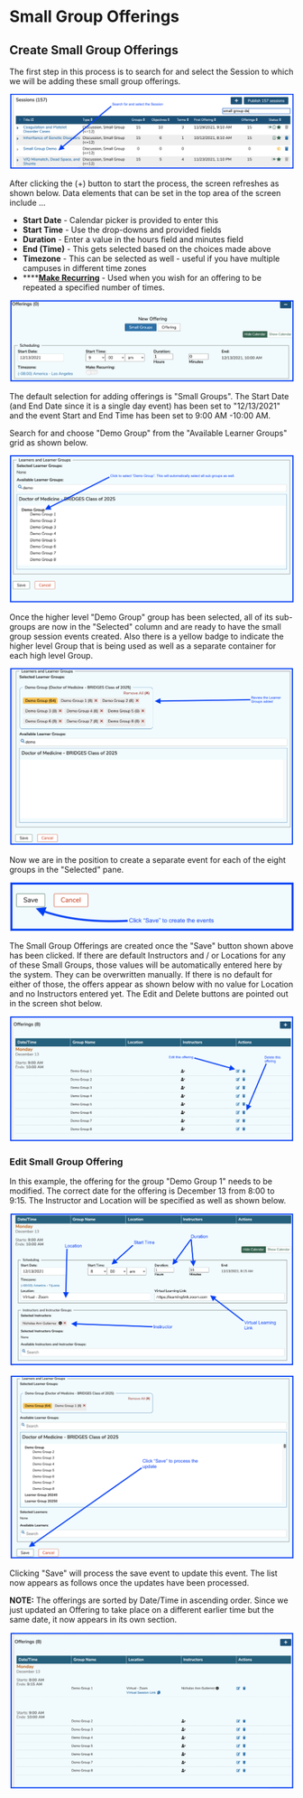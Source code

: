 # Small Group Offerings

## Create Small Group Offerings

The first step in this process is to search for and select the Session to which we will be adding these small group offerings.

![Select the Session](../../images/create_small_group_offerings/select_session.png)

After clicking the (+) button to start the process, the screen refreshes as shown below. Data elements that can be set in the top area of the screen include ...


* **Start Date** - Calendar picker is provided to enter this
* **Start Time** - Use the drop-downs and provided fields
* **Duration** - Enter a value in the hours field and minutes field
* **End (Time)** - This gets selected based on the choices made above
* **Timezone** - This can be selected as well - useful if you have multiple campuses in different time zones
* ****[**Make Recurring**](https://iliosproject.gitbook.io/ilios-user-guide/courses-and-sessions/offerings/recurring-event) - Used when you wish for an offering to be repeated a specified number of times.

![Offering Editor - top part](../../images/create_small_group_offerings/offering_editor_top.png)

The default selection for adding offerings is "Small Groups". The Start Date (and End Date since it is a single day event) has been set to "12/13/2021" and the event Start and End Time has been set to 9:00 AM -10:00 AM.

Search for and choose "Demo Group" from the "Available Learner Groups" grid as shown below.

![Select the parent group](../../images/create_small_group_offerings/select_parent_group.png)

Once the higher level "Demo Group" group has been selected, all of its sub-groups are now in the "Selected" column and are ready to have the small group session events created. Also there is a yellow badge to indicate the higher level Group that is being used as well as a separate container for each high level Group.

![Learner Groups added](../../images/create_small_group_offerings/learner_groups_added.png)

Now we are in the position to create a separate event for each of the eight groups in the "Selected" pane.

![Save - create the events](../../images/create_small_group_offerings/save_to_create_events.png)

The Small Group Offerings are created once the "Save" button shown above has been clicked. If there are default Instructors and / or Locations for any of these Small Groups, those values will be automatically entered here by the system. They can be overwritten manually. If there is no default for either of those, the offers appear as shown below with no value for Location and no Instructors entered yet. The Edit and Delete buttons are pointed out in the screen shot below.

![List of Offerings recently created](../../images/create_small_group_offerings/offering_list.png)

### Edit Small Group Offering

In this example, the offering for the group "Demo Group 1" needs to be modified. The correct date for the offering is December 13 from 8:00 to 9:15. The Instructor and Location will be specified as well as shown below.

![Upper part of screen](../../images/create_small_group_offerings/offering_screen_upper.png )

![Save to update](../../images/create_small_group_offerings/save_to_update.png)

Clicking "Save" will process the save event to update this event. The list now appears as follows once the updates have been processed.

**NOTE:** The offerings are sorted by Date/Time in ascending order. Since we just updated an Offering to take place on a different earlier time but the same date, it now appears in its own section.

![Offering list updated](../../images/create_small_group_offerings/offering_list_updated.png)
